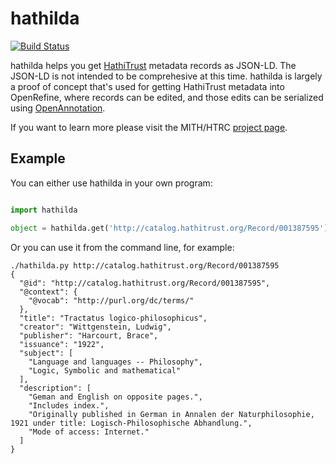 # hathilda

[![Build Status](https://travis-ci.org/umd-mith/hathilda.svg)](http://travis-ci.org/umd-mith/hathilda)

hathilda helps you get [HathiTrust](http://www.hathitrust.org/home) metadata records as JSON-LD. The JSON-LD is not intended to be comprehesive at this time. hathilda is largely a proof of concept that's used for getting HathiTrust metadata into OpenRefine, where records can be edited, and those edits can be serialized using [OpenAnnotation](http://www.openannotation.org/spec/core/).

If you want to learn more please visit the MITH/HTRC [project page](http://mith.umd.edu/mith-awarded-hathitrust-research-center-grant/).

## Example

You can either use hathilda in your own program:

```python

import hathilda

object = hathilda.get('http://catalog.hathitrust.org/Record/001387595')
```

Or you can use it from the command line, for example:

```
./hathilda.py http://catalog.hathitrust.org/Record/001387595
{
  "@id": "http://catalog.hathitrust.org/Record/001387595",
  "@context": {
    "@vocab": "http://purl.org/dc/terms/"
  },
  "title": "Tractatus logico-philosophicus",
  "creator": "Wittgenstein, Ludwig",
  "publisher": "Harcourt, Brace",
  "issuance": "1922",
  "subject": [
    "Language and languages -- Philosophy",
    "Logic, Symbolic and mathematical"
  ],
  "description": [
    "Geman and English on opposite pages.",
    "Includes index.",
    "Originally published in German in Annalen der Naturphilosophie, 1921 under title: Logisch-Philosophische Abhandlung.",
    "Mode of access: Internet."
  ]
}
```

